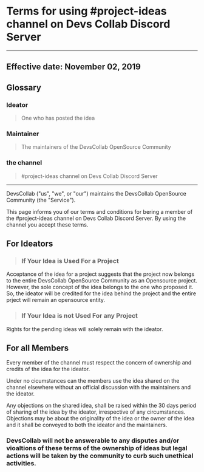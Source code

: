 # Terms for using #project-ideas channel on Devs Collab Discord Server

---

## Effective date: November 02, 2019

## Glossary

### Ideator

> One who has posted the idea

### Maintainer

> The maintainers of the DevsCollab OpenSource Community

### the channel

> #project-ideas channel on Devs Collab Discord Server

---

DevsCollab ("us", "we", or "our") maintains the DevsCollab OpenSource Community (the "Service").

This page informs you of our terms and conditions for bering a member of the #project-ideas channel on Devs Collab Discord Server. By using the channel you accept these terms.


## For Ideators

> ### If Your Idea is Used For a Project

Acceptance of the idea for a project suggests that the project now belongs to the entire DevsCollab OpenSource Community as an Opensource project. However, the sole concept of the idea belongs to the one who proposed it. So, the ideator will be credited for the idea behind the project and the entire prject will remain an opensource entity.

> ### If Your Idea is not Used For any Project

Rights for the pending ideas will solely remain with the ideator.

## For all Members

Every member of the channel must respect the concern of ownership and credits of the idea for the ideator.

Under no cicumstances can the members use the idea shared on the channel elsewhere without an official discussion with the maintainers and the ideator.

Any objections on the shared idea, shall be raised within the 30 days period of sharing of the idea by the ideator, irrespective of any circumstances. Objections may be about the originality of the idea or the owner of the idea and it shall be conveyed to both the ideator and the maintainers.

### DevsCollab will not be answerable to any disputes and/or vioaltions of these terms of the ownership of ideas but legal actions will be taken by the community to curb such unethical activities.
